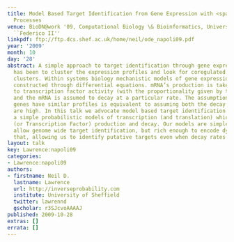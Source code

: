 ```yaml
---
title: Model Based Target Identification from Gene Expression with <span>G</span>aussian
  Processes
venue: BioDN@work '09, Computational Biology \& Bioinformatics, University of Naples
  ``Federico II''
linkpdf: ftp://ftp.dcs.shef.ac.uk/home/neil/ode_napoli09.pdf
year: '2009'
month: 10
day: '28'
abstract: A simple approach to target identification through gene expression studies
  has been to cluster the expression profiles and look for coregulated genes within
  clusters. Within systems biology mechanistic models of gene expression are typically
  constructed through differential equations. mRNA’s production is taken to be proportional
  to transcription factor activity (with the proportionality given by the sensitivity)
  and the mRNA is assumed to decay at a particular rate. The assumption that coregulated
  genes have similar profiles is equivalent to assuming both the decay and the sensitivity
  are high. In this talk we advocate model based target identification. We develop
  a simple probabilistic models of transcription (and translation) which encode mRNA
  (or Transcription Factor) production and decay. Our models are simple enough to
  allow genome wide target identification, but rich enough to encode dynamical behavior
  that, allowing us to identify putative targets even when decay rates are low.
layout: talk
key: Lawrence:napoli09
categories:
- Lawrence:napoli09
authors:
- firstname: Neil D.
  lastname: Lawrence
  url: http://inverseprobability.com
  institute: University of Sheffield
  twitter: lawrennd
  gscholar: r3SJcvoAAAAJ
published: 2009-10-28
extras: []
errata: []
---
```

